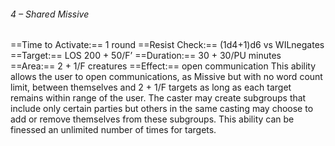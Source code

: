 ###### 4 – Shared Missive
==Time to Activate:== 1 round
==Resist Check:== (1d4+1)d6 vs WILnegates
==Target:== LOS 200 + 50/F’
==Duration:== 30 + 30/PU minutes
==Area:== 2 + 1/F creatures
==Effect:== open communication
This ability allows the user to open communications, as Missive but with no word count limit, between themselves and 2 + 1/F targets as long as each target remains within range of the user. The caster may create subgroups that include only certain parties but others in the same casting may choose to add or remove themselves from these subgroups. This ability can be finessed an unlimited number of times for targets.
